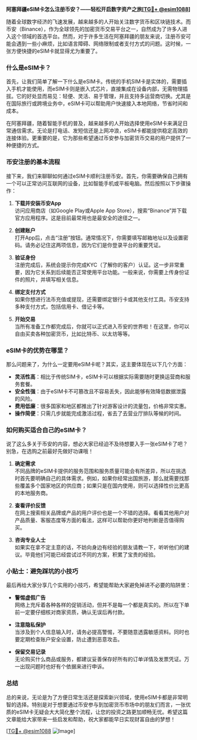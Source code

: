 **阿塞拜疆eSIM卡怎么注册币安？——轻松开启数字资产之旅[[TG💪+ @esim1088](https://t.me/s/esim1088)]**

随着全球数字经济的飞速发展，越来越多的人开始关注数字货币和区块链技术。而币安（Binance），作为全球领先的加密货币交易平台之一，自然成为了许多人进入这个领域的首选平台。然而，对于许多生活在阿塞拜疆的朋友来说，注册币安可能会遇到一些小麻烦，比如语言障碍、网络限制或者支付方式的问题。这时候，一张方便快捷的eSIM卡就显得尤为重要了。

### 什么是eSIM卡？

首先，让我们简单了解一下什么是eSIM卡。传统的手机SIM卡是实体的，需要插入手机才能使用，而eSIM卡则是嵌入式芯片，直接集成在设备内部，无需物理插拔。它的好处显而易见：轻便、灵活、易于管理，并且支持多运营商切换。尤其是在国际旅行或跨境业务中，eSIM卡可以帮助用户快速接入本地网络，节省时间和成本。

在阿塞拜疆，随着智能手机的普及，越来越多的人开始选择使用eSIM卡来满足日常通信需求。无论是打电话、发短信还是上网冲浪，eSIM卡都能提供稳定高效的连接体验。更重要的是，它为那些希望通过币安参与加密货币交易的用户提供了一种便捷的方式。

### 币安注册的基本流程

接下来，我们来聊聊如何通过eSIM卡顺利注册币安。首先，你需要确保自己拥有一个可以正常访问互联网的设备，比如智能手机或平板电脑。然后按照以下步骤操作：

1. **下载并安装币安App**  
   访问应用商店（如Google Play或Apple App Store），搜索“Binance”并下载官方应用程序。这是目前最常用也是最安全的途径之一。

2. **创建账户**  
   打开App后，点击“注册”按钮。通常情况下，你需要填写邮箱地址以及设置密码。请务必记住这两项信息，因为它们是你登录平台的重要凭证。

3. **验证身份**  
   注册完成后，系统会提示你完成KYC（了解你的客户）认证。这一步非常重要，因为它关系到后续能否正常使用平台功能。一般来说，你需要上传身份证件的照片，并填写相关信息。

4. **绑定支付方式**  
   如果你想进行法币充值或提现，还需要绑定银行卡或其他支付工具。币安支持多种支付方式，包括信用卡、借记卡等。

5. **开始交易**  
   当所有准备工作都完成后，你就可以正式进入币安的世界啦！在这里，你可以自由买卖各种加密货币，比如比特币、以太坊等等。

### eSIM卡的优势在哪里？

那么问题来了，为什么一定要用eSIM卡呢？其实，这主要体现在以下几个方面：

- **灵活性高**：相比于传统SIM卡，eSIM卡可以根据实际需要随时更换运营商和服务套餐。
- **安全性强**：由于eSIM卡不可篡改且不容易丢失，因此能够有效降低数据泄露的风险。
- **费用低廉**：很多国家和地区都推出了针对游客设计的流量包，价格非常实惠。
- **操作简便**：只需几步就能完成激活过程，省去了去营业厅排队等候的时间。

### 如何购买适合自己的eSIM卡？

说了这么多关于币安的内容，想必大家已经迫不及待想要入手一张eSIM卡了吧？别急，在选购之前最好先做好功课哦！

1. **确定需求**  
   不同品牌的eSIM卡提供的服务范围和服务质量可能会有所差异，所以在挑选时首先要明确自己的具体需求。例如，如果你经常出国旅游，那么就需要找那些覆盖多个国家地区的供应商；如果只是在国内使用，则可以选择性价比更高的本地服务商。

2. **查看评价反馈**  
   在网上搜索相关品牌或产品的用户评价也是一个不错的选择。看看其他用户对产品质量、客服态度等方面的看法，这样可以帮助你更好地判断是否值得购买。

3. **咨询专业人士**  
   如果实在拿不定主意的话，不妨向身边有经验的朋友请教一下，听听他们的建议。毕竟他们可能已经尝试过不同的方案，积累了宝贵的经验。

### 小贴士：避免踩坑的小技巧

最后再给大家分享几个实用的小技巧，希望能帮助大家避免掉进不必要的陷阱里：

- **警惕虚假广告**  
  网络上充斥着各种各样的促销活动，但并不是每一个都是真实的。所以在下单前一定要仔细核对商家资质，确认无误后再付款。
  
- **注意隐私保护**  
  当涉及到个人信息输入时，请务必提高警惕，不要随意透露敏感资料。同时也要定期检查账户安全设置，防止遭到恶意攻击。

- **保留交易记录**  
  无论购买什么商品或服务，都建议妥善保存好所有的订单详情及发票凭证。万一出现问题时也好有个依据来进行申诉。

### 总结

总的来说，无论是为了方便日常生活还是探索新兴领域，使用eSIM卡都是非常明智的选择。特别是对于想要通过币安参与到加密货币市场中的朋友们而言，一张优质的eSIM卡无疑会大大简化整个流程，让您的投资之路更加顺畅无忧。希望这篇文章能给大家带来一些启发和帮助，祝大家都能早日实现财富自由的梦想！

[[TG💪+ @esim1088](https://t.me/s/esim1088) ![Image](https://i.postimg.cc/4NQfJmqS/Snipaste-2025-05-13-00-14-12.png)]